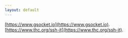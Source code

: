 ```yaml
---
layout: default
---
```


[https://www.gsocket.io](https://www.gsocket.io).
[https://www.thc.org/ssh-it](https://www.thc.org/ssh-it).































